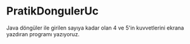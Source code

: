 # PratikDongulerUc
Java döngüler ile girilen sayıya kadar olan 4 ve 5'in kuvvetlerini ekrana yazdıran programı yazıyoruz.
